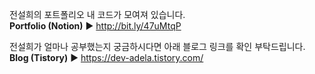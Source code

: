 전설희의 포트폴리오 내 코드가 모여져 있습니다. <br>
<b>Portfolio (Notion)</b> ▶ http://bit.ly/47uMtqP<p>
전설희가 얼마나 공부했는지 궁금하시다면 아래 블로그 링크를 확인 부탁드립니다. <br>
<b>Blog (Tistory)</b> ▶ https://dev-adela.tistory.com/
